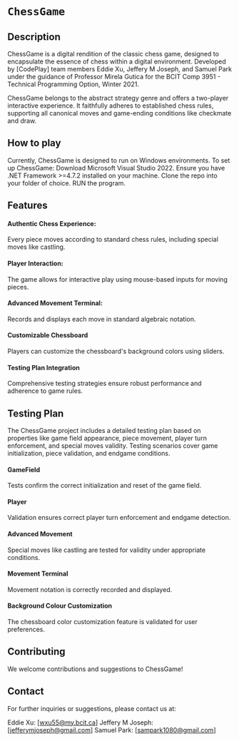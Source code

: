 # `ChessGame`
## Description
ChessGame is a digital rendition of the classic chess game, designed to encapsulate the essence of chess within a digital environment. Developed by [CodePlay] team members Eddie Xu, Jeffery M Joseph, and Samuel Park under the guidance of Professor Mirela Gutica for the BCIT Comp 3951 - Technical Programming Option, Winter 2021.

ChessGame belongs to the abstract strategy genre and offers a two-player interactive experience. It faithfully adheres to established chess rules, supporting all canonical moves and game-ending conditions like checkmate and draw.

## How to play
Currently, ChessGame is designed to run on Windows environments.
To set up ChessGame:
Download Microsoft Visual Studio 2022.
Ensure you have .NET Framework >=4.7.2 installed on your machine.
Clone the repo into your folder of choice.
RUN the program.

## Features
#### Authentic Chess Experience:
Every piece moves according to standard chess rules, including special moves like castling.
#### Player Interaction:
The game allows for interactive play using mouse-based inputs for moving pieces.
#### Advanced Movement Terminal:
Records and displays each move in standard algebraic notation.
#### Customizable Chessboard
Players can customize the chessboard's background colors using sliders.
#### Testing Plan Integration
Comprehensive testing strategies ensure robust performance and adherence to game rules.

## Testing Plan
The ChessGame project includes a detailed testing plan based on properties like game field appearance, piece movement, player turn enforcement, and special moves validity. Testing scenarios cover game initialization, piece validation, and endgame conditions.

#### GameField
Tests confirm the correct initialization and reset of the game field.
#### Player
Validation ensures correct player turn enforcement and endgame detection.
#### Advanced Movement
Special moves like castling are tested for validity under appropriate conditions.
#### Movement Terminal
Movement notation is correctly recorded and displayed.
#### Background Colour Customization
The chessboard color customization feature is validated for user preferences.

## Contributing
We welcome contributions and suggestions to ChessGame!

## Contact
For further inquiries or suggestions, please contact us at:

Eddie Xu: [wxu55@my.bcit.ca]
Jeffery M Joseph: [jefferymjoseph@gmail.com]
Samuel Park: [sampark1080@gmail.com]
